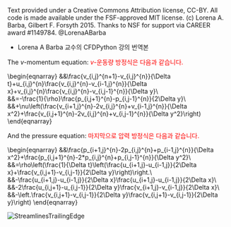 Text provided under a Creative Commons Attribution license, CC-BY.  All code is made available under the FSF-approved MIT license.  (c) Lorena A. Barba, Gilbert F. Forsyth 2015. Thanks to NSF for support via CAREER award #1149784.
@LorenaABarba

- Lorena A Barba 교수의 CFDPython 강의 번역본

The $v$-momentum equation:
<font color='red'>$v$-운동량 방정식은 다음과 같습니다.</font>

\begin{eqnarray}
&&\frac{v_{i,j}^{n+1}-v_{i,j}^{n}}{\Delta t}+u_{i,j}^{n}\frac{v_{i,j}^{n}-v_{i-1,j}^{n}}{\Delta x}+v_{i,j}^{n}\frac{v_{i,j}^{n}-v_{i,j-1}^{n}}{\Delta y}\\\
&&=-\frac{1}{\rho}\frac{p_{i,j+1}^{n}-p_{i,j-1}^{n}}{2\Delta y}\\\
&&+\nu\left(\frac{v_{i+1,j}^{n}-2v_{i,j}^{n}+v_{i-1,j}^{n}}{\Delta x^2}+\frac{v_{i,j+1}^{n}-2v_{i,j}^{n}+v_{i,j-1}^{n}}{\Delta y^2}\right)
\end{eqnarray}

And the pressure equation:
<font color='red'>마지막으로 압력 방정식은 다음과 같습니다.</font>

\begin{eqnarray}
&&\frac{p_{i+1,j}^{n}-2p_{i,j}^{n}+p_{i-1,j}^{n}}{\Delta x^2}+\frac{p_{i,j+1}^{n}-2*p_{i,j}^{n}+p_{i,j-1}^{n}}{\Delta y^2}\\\
&&=\rho\left(\frac{1}{\Delta t}\left(\frac{u_{i+1,j}-u_{i-1,j}}{2\Delta x}+\frac{v_{i,j+1}-v_{i,j-1}}{2\Delta y}\right)\right.\\\
&&-\frac{u_{i+1,j}-u_{i-1,j}}{2\Delta x}\frac{u_{i+1,j}-u_{i-1,j}}{2\Delta x}\\\
&&-2\frac{u_{i,j+1}-u_{i,j-1}}{2\Delta y}\frac{v_{i+1,j}-v_{i-1,j}}{2\Delta x}\\\
&&-\left.\frac{v_{i,j+1}-v_{i,j-1}}{2\Delta y}\frac{v_{i,j+1}-v_{i,j-1}}{2\Delta y}\right)
\end{eqnarray}

![StreamlinesTrailingEdge](https://github.com/user-attachments/assets/59c81ea5-129b-406e-b429-95f1778090f3)
